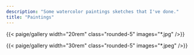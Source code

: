 ```yaml
---
description: "Some watercolor paintings sketches that I've done."
title: "Paintings"
---
```


{{< paige/gallery width="20rem" class="rounded-5" images="*.jpg"  />}}

{{< paige/gallery width="30rem" class="rounded-5" images="*.jpeg"  />}}

